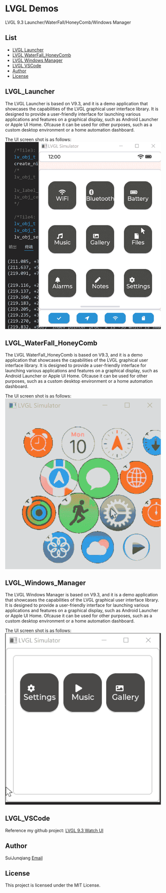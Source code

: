 # LVGL Demos 
LVGL 9.3 Launcher/WaterFall/HoneyComb/Windows Manager

## List

- [LVGL Launcher](#LVGL_Launcher)
- [LVGL WaterFall_HoneyComb](#LVGL_WaterFall_HoneyComb)
- [LVGL Windows Manager](#LVGL_Windows_Manager)
- [LVGL VSCode ](#LVGL_VSCode_)
- [Author](#Author)
- [License](#License)

## LVGL_Launcher
<a id="LVGL_Launcher"></a>

The LVGL Launcher is based on V9.3, and it is a demo application that showcases the capabilities of the LVGL  graphical user interface library. It is designed to provide a user-friendly interface for launching various applications and features on a graphical display, such as Android Launcher or Apple UI Home.
Ofcause it can be used for other purposes, such as a custom desktop environment or a home automation dashboard.

The UI screen shot is as follows:
![image](./img/Launcher.gif)

## LVGL_WaterFall_HoneyComb
<a id="LVGL_WaterFall_HoneyComb"></a>
The LVGL WaterFall_HoneyComb is based on V9.3, and it is a demo application that showcases the capabilities of the LVGL  graphical user interface library. It is designed to provide a user-friendly interface for launching various applications and features on a graphical display, such as Android Launcher or Apple UI Home.
Ofcause it can be used for other purposes, such as a custom desktop environment or a home automation dashboard.

The UI screen shot is as follows:
![image](./img/waterfall.gif)

## LVGL_Windows_Manager
<a id="LVGL_Windows_Manager"></a>
The LVGL Windows Manager is based on V9.3, and it is a demo application that showcases the capabilities of the LVGL  graphical user interface library. It is designed to provide a user-friendly interface for launching various applications and features on a graphical display, such as Android Launcher or Apple UI Home.
Ofcause it can be used for other purposes, such as a custom desktop environment or a home automation dashboard.

The UI screen shot is as follows:
![image](./img/view_manager.gif)

## LVGL_VSCode
<a id="LVGL_VSCode_"></a>

Reference my github project: [LVGL 9.3 Watch UI](https://github.com/suijunqiang/lvgl9.3_watch_ui) 

## Author
<a id="Author"></a>

SuiJunqiang
[Email](mailto:SuiJunqiang@126.com "Suijunqiang Github")

## License
<a id="License"></a>

This project is licensed under the MIT License.


